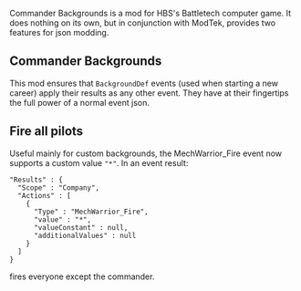 Commander Backgrounds is a mod for HBS's Battletech computer game. It does nothing on its own, but in conjunction with ModTek, provides two features for json modding.

## Commander Backgrounds
This mod ensures that `BackgroundDef` events (used when starting a new career) apply their results as any other event. They have at their fingertips the full power of a normal event json.

## Fire all pilots
Useful mainly for custom backgrounds, the MechWarrior_Fire event now supports a custom value `"*"`. In an event result:

```
"Results" : {
  "Scope" : "Company",
  "Actions" : [
    {
      "Type" : "MechWarrior_Fire",
      "value" : "*",
      "valueConstant" : null,
      "additionalValues" : null
    }
  ]
}
```

fires everyone except the commander.
